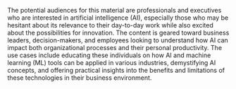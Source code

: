 The potential audiences for this material are professionals and executives who are interested in artificial intelligence (AI), especially those who may be hesitant about its relevance to their day-to-day work while also excited about the possibilities for innovation. The content is geared toward business leaders, decision-makers, and employees looking to understand how AI can impact both organizational processes and their personal productivity. The use cases include educating these individuals on how AI and machine learning (ML) tools can be applied in various industries, demystifying AI concepts, and offering practical insights into the benefits and limitations of these technologies in their business environment.